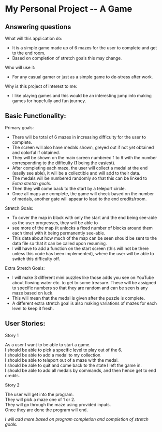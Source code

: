 # My Personal Project -- A Game

## Answering questions

What will this application do:
- It is a simple game made up of 6 mazes for the user to complete and get to the end room.
- Based on completion of stretch goals this may change.

Who will use it:
- For any casual gamer or just as a simple game to de-stress after work.

Why is this project of interest to me:
- I like playing games and this would be an interesting jump into making games for hopefully and fun journey.

## Basic Functionality:

Primary goals:
- There will be total of 6 mazes in increasing difficulty for the user to complete.
- The screen will also have medals shown, greyed out if not yet obtained and colorful if obtained.
- They will be shown on the main screen numbered 1 to 6 with the number corresponding to the difficulty (1 being the
easiest).
- After completing each maze, the user will collect a medal at the end (easily see able), it will be a collectible and
will add to their data.
- The medals will be numbered randomly so that this can be linked to *Extra stretch goals*.
- Then they will come back to the start by a teleport circle.
- Once all maps are complete, the game will check based on the number of medals, another
gate will appear to lead to the end credits/room.

Stretch Goals:
- To cover the map in black with only the start and the end being see-able as the user progresses, they will be able to
- see more of the map (it unlocks a fixed number of blocks around them each time) with it being permanently see-able.
- This data about how much of the map can be seen should be sent to the data file so that it can be called upon resuming. 
- I will have to add a function on the start screen (this will not be there unless this code has been implemented),
where the user will be able to switch this difficulty off.

Extra Stretch Goals:
- I will make 3 different mini puzzles like those adds you see on YouTube about flowing water etc. to get to some
treasure. These will be assigned to specific numbers so that they are random and can be seen is any maze based on luck.
- This will mean that the medal is given after the puzzle is complete.
- A different extra stretch goal is also making variations of mazes for each level to keep it fresh.

## User Stories:

Story 1

As a user I want to be able to start a game. <br>
I should be able to pick a specific level to play out of the 6.<br>
I should be able to add a medal to my collection.<br>
I should be able to teleport out of a maze with the medal.<br>
I should be able to quit and come back to the state I left the game in.<br>
I should be able to add all medals by commands, and then hence get to end credits.<br>


Story 2

The user will get into the program.<br>
They will pick a maze one of 1 or 2.<br>
They will go through the maze using provided inputs.<br>
Once they are done the program will end.<br>


*I will  add more based on program completion and completion of stretch goals.*


<!--An example of text with **bold** and *italic* fonts.>>  